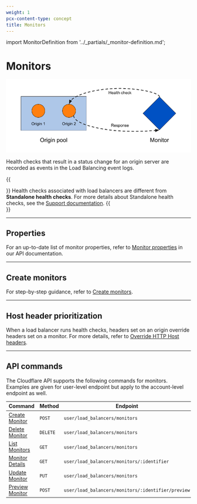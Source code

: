 ```yaml
---
weight: 1
pcx-content-type: concept
title: Monitors
---
```


import MonitorDefinition from '../_partials/_monitor-definition.md';

# Monitors

<MonitorDefinition />

![Dynamic load balancing involves pools, origins, monitors, and health checks](../static/images/load-balancer-components.png)

Health checks that result in a status change for an origin server are recorded as events in the Load Balancing event logs.

{{<Aside type="note">}}
Health checks associated with load balancers are different from <strong>Standalone health checks</strong>. For more details about Standalone health checks, see the <a href="https://support.cloudflare.com/hc/articles/4404867308429">Support documentation</a>.
{{</Aside>}}

---

## Properties

For an up-to-date list of monitor properties, refer to [Monitor properties](https://api.cloudflare.com/#load-balancer-monitors-properties) in our API documentation.

---

## Create monitors

For step-by-step guidance, refer to [Create monitors](/load-balancing/how-to/create-monitor/).

---

## Host header prioritization

When a load balancer runs health checks, headers set on an origin override headers set on a monitor. For more details, refer to [Override HTTP Host headers](/load-balancing/additional-options/override-http-host-headers/).

---

## API commands

The Cloudflare API supports the following commands for monitors. Examples are given for user-level endpoint but apply to the account-level endpoint as well.

<TableWrap>

<table>
  <thead>
    <tr>
      <th>
        <Strong>Command</Strong>
      </th>
      <th>
        <Strong>Method</Strong>
      </th>
      <th>
        <Strong>Endpoint</Strong>
      </th>
    </tr>
  </thead>
  <tbody>
    <tr>
      <td>
        <a href="https://api.cloudflare.com/#load-balancer-monitors-create-monitor">
          Create Monitor
        </a>
      </td>
      <td>
        <Code>POST</Code>
      </td>
      <td>
        <Code>user/load_balancers/monitors</Code>
      </td>
    </tr>
    <tr>
      <td>
        <a href="https://api.cloudflare.com/#load-balancer-monitors-delete-monitor">
          Delete Monitor
        </a>
      </td>
      <td>
        <Code>DELETE</Code>
      </td>
      <td>
        <Code>user/load_balancers/monitors</Code>
      </td>
    </tr>
    <tr>
      <td>
        <a href="https://api.cloudflare.com/#load-balancer-monitors-list-monitors">List Monitors</a>
      </td>
      <td>
        <Code>GET</Code>
      </td>
      <td>
        <Code>user/load_balancers/monitors</Code>
      </td>
    </tr>
    <tr>
      <td>
        <a href="https://api.cloudflare.com/#load-balancer-monitors-monitor-details">
          Monitor Details
        </a>
      </td>
      <td>
        <Code>GET</Code>
      </td>
      <td>
        <Code>user/load_balancers/monitors/:identifier</Code>
      </td>
    </tr>
    <tr>
      <td>
        <a href="https://api.cloudflare.com/#load-balancer-monitors-update-monitor">
          Update Monitor
        </a>
      </td>
      <td>
        <Code>PUT</Code>
      </td>
      <td>
        <Code>user/load_balancers/monitors</Code>
      </td>
    </tr>
    <tr>
      <td>
        <a href="https://api.cloudflare.com/#load-balancer-monitors-preview-monitor">
          Preview Monitor
        </a>
      </td>
      <td>
        <Code>POST</Code>
      </td>
      <td>
        <Code>user/load_balancers/monitors/:identifier/preview</Code>
      </td>
    </tr>
  </tbody>
</table>

</TableWrap>
